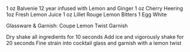 1 oz Balvenie 12 year infused with Lemon and Ginger
1 oz Cherry Heering
1oz Fresh Lemon Juice
1 oz Lillet Rouge
Lemon Bitters
1 Egg White

Glassware & Garnish:
Coupe
Lemon Twist Garnish

Dry shake all ingredients for 10 seconds
Add ice and vigorously shake for 20 seconds
Fine strain into cocktail glass and garnish with a lemon twist